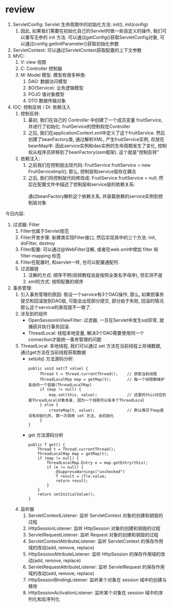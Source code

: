 # review
1. ServletConfig: Servlet 生命周期中的初始化方法: init(), init(config)
   1. 因此, 如果我们需要在初始化自己的Servlet时做一些自定义的操作, 我们可以重写无参的 init 方法. 可以通过getConfig()获取ServletConfig对象, 可以通过config.getInitParameter()获取初始化参数
2. ServletContext: 可以通过ServletContext获取配置的上下文参数
3. MVC:
   1. V: view 视图
   2. C: Controller 控制器
   3. M: Model 模型. 模型有很多种类:
      1. DAO: 数据访问模型
      2. BO(Service): 业务逻辑模型
      3. POJO 值对象模型
      4. DTO 数据传输对象
4. IOC: 控制反转 / DI: 依赖注入
   1. 控制反转:
      1. 最初, 我们在自己的 Controller 中创建了一个成员变量 fruitService, 并进行了初始化. fruitService的控制权在Controller
      2. 之后, 我们在applicationContext.xml中定义了这个fruitService. 然后创建了beanFactory类, 通过解析XML, 产生fruitService实例,
         存放在beanMap中. 因此service实例和dao实例的生命周期发生了变化, 控制权从程序员转移到了beanFactory(ssm框架). 这个就是"控制反转"
   2. 依赖注入:
      1. 之前我们在控制层出现代码: FruitService fruitService = new FruitServiceImpl(); 那么, 控制层和service层存在耦合
      2. 之后, 我们将控制层代码修改成: FruitService fruitService = null;  然后在配置文件中描述了控制层和service层的依赖关系:  
         <bean id="fruit" class="com.atguigu.fruit.controllers.FruitController">
         <property name="fruitService" ref="fruitService"/>
         </bean>  
         通过beanFactory解析这个依赖关系, 并装载依赖的service实例到控制层对象

今日内容:
1. 过滤器: Filter
   1. Filter也属于Servlet规范
   2. Filter开发步骤: 新建类实现Filter接口, 然后实现其中的三个方法: init, doFilter, destroy
   3. Filter配置: 可以通过@WebFilter注解, 或者在web.xml中增加 filter 和 filter-mapping 标签
   4. Filter在配置时, 和servlet一样, 也可以配置通配符.
   5. 过滤器链
      1. 注解的方式: 顺序不明(视频教程说是按照全类名字母序), 但实测不是
      2. xml的方式: 按照配置的顺序
2. 事务管理:
   1. 引入事务管理的原因: 假设一个service有3个DAO操作, 那么, 如果把事务提交和回滚放到DAO层, 可能会出现部分提交, 部分由于失败, 回滚的情况.  那么这个service的表现就不一致了.
   2. 涉及到的组件
      - OpenSessionInViewFilter: 过滤器, 一旦在Servlet中发生sql异常, 就捕获并执行事务回滚.
      - ThreadLocal: 线程本地变量,  解决3个DAO需要使用同一个connection才能统一事务管理的问题
   3. ThreadLocal: 本地线程, 我们可以通过 set 方法在当前线程上存储数据, 通过get方法在当前线程获取数据
      - set(obj) 方法源码分析:
        ```code
        public void set(T value) {
             Thread t = Thread.currentThread();    // 获取当前线程
             ThreadLocalMap map = getMap(t);       // 每一个线程都维护各自的一个容器(ThreadLocalMap)
             if (map != null) {
                 map.set(this, value);             // 这里的this对应的是ThreadLocal对象本身, 因为一个线程可以有多个ThreadLocal
             } else {
                 createMap(t, value);              // 默认情况下map是没有初始化的, 第一次调用 set 方法, 会初始化
             }
        }
        ```
      - get 方法源码分析
        ```code
        public T get() {
            Thread t = Thread.currentThread();
            ThreadLocalMap map = getMap(t);
            if (map != null) {
                ThreadLocalMap.Entry e = map.getEntry(this);
                if (e != null) {
                    @SuppressWarnings("unchecked")
                    T result = (T)e.value;
                    return result;
                }
            }
            return setInitialValue();
        }
        ```
   4. 监听器
      1. ServletContextListener: 监听 ServletContext 对象的创建和销毁的过程
      2. HttpSessionListener: 监听 HttpSession 对象的创建和销毁的过程
      3. ServletRequestListener: 监听 Request 对象的创建和销毁的过程
      4. ServletContextAttributeListener: 监听 ServletContext 的保存作用域的改动(add, remove, replace)
      5. HttpSessionAttributeListener: 监听 HttpSession 的保存作用域的改动(add, remove, replace)
      6. ServletRequestAttributeListener: 监听 ServletRequest 的保存作用域的改动(add, remove, replace)
      7. HttpSessionBindingListener: 监听某个对象在 session 域中的创建与移除
      7. HttpSessionActivationListener: 监听某个对象在 session 域中的序列化和反序列化
